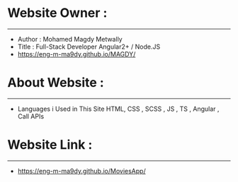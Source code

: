 # Website Owner :
-----------------------
- Author : Mohamed Magdy Metwally
- Title : Full-Stack Developer Angular2+ / Node.JS
- https://eng-m-ma9dy.github.io/MAGDY/
#
# About Website :
-----------------------
- Languages i Used in This Site HTML, CSS , SCSS , JS , TS , Angular , Call APIs
#
# Website Link :
------------------------
- https://eng-m-ma9dy.github.io/MoviesApp/
